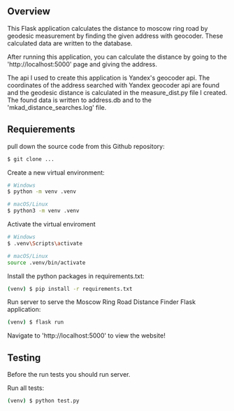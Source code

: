 ## Overview

This Flask application calculates the distance to moscow ring road by geodesic measurement by finding the given address with geocoder. These calculated data are written to the database.

After running this application, you can calculate the distance by going to the 'http://localhost:5000' page and giving the address.

The api I used to create this application is Yandex's geocoder api. The coordinates of the address searched with Yandex geocoder api are found and the geodesic distance is calculated in the measure_dist.py file I created. The found data is written to address.db and to the 'mkad_distance_searches.log' file.

## Requierements

pull down the source code from this Github repository:

```sh
$ git clone ...
```

Create a new virtual environment:

```sh
# Windows
$ python -m venv .venv
```

```sh
# macOS/Linux
$ python3 -m venv .venv
```

Activate the virtual enviroment

```sh
# Windows
$ .venv\Scripts\activate
```

```sh
# macOS/Linux
source .venv/bin/activate
```

Install the python packages in requirements.txt:

```sh
(venv) $ pip install -r requirements.txt
```

Run server to serve the Moscow Ring Road Distance Finder Flask application:

```sh
(venv) $ flask run
```

Navigate to 'http://localhost:5000' to view the website!

## Testing

Before the run tests you should run server.

Run all tests:

```sh
(venv) $ python test.py
```


